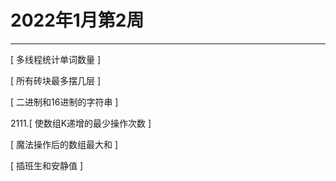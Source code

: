 # 2022年1月第2周

---

[ 多线程统计单词数量 ]

[ 所有砖块最多摆几层 ]

[ 二进制和16进制的字符串 ]

2111.[ 使数组K递增的最少操作次数 ]

[ 魔法操作后的数组最大和 ]

[ 插班生和安静值 ]